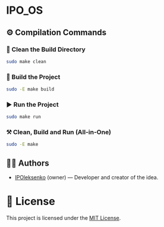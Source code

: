 # IPO_OS

## ⚙️ Compilation Commands

### 🪩 Clean the Build Directory
```bash
sudo make clean
```

### 🔧 Build the Project
```bash
sudo -E make build
```

### ▶️ Run the Project
```bash
sudo make run
```

### ⚒️ Clean, Build and Run (All-in-One)
```bash
sudo -E make
```


## 🧑‍💻 Authors

- [IPOleksenko](https://github.com/IPOleksenko) (owner) — Developer and creator of the idea.


# 📜 License

This project is licensed under the [MIT License][license].

[license]: ./LICENSE

